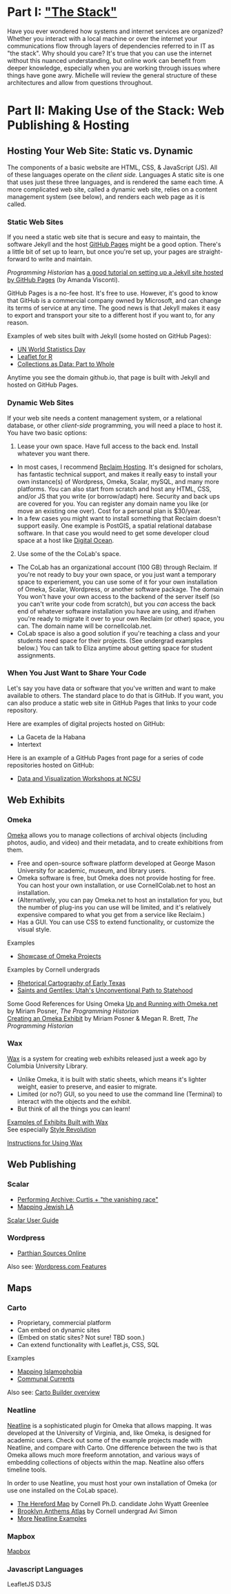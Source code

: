 # Part I: ["The Stack"](https://prezi.com/view/KyLPNTtqaHORpCP6K2R6/)
Have you ever wondered how systems and internet services are organized?  Whether you interact with a local machine or over the internet your communications flow through layers of dependencies referred to in IT as "the stack".  Why should you care?  It's true that you can use the internet without this nuanced understanding, but online work can benefit from deeper knowledge, especially when you are working through issues where things have gone awry. Michelle will review the general structure of these architectures and allow from questions throughout.  
  
# Part II: Making Use of the Stack: Web  Publishing & Hosting  
  
## Hosting Your Web Site: Static vs. Dynamic  

The components of a basic website are HTML, CSS, & JavaScript (JS). All of these languages operate on the *client side.* Languages  A static site is one that uses just these three languages, and is rendered the same each time. A more complicated web site, called a dynamic web site, relies on a content management system (see below), and renders each web page as it is called. 

### Static Web Sites 

If you need a static web site that is secure and easy to maintain, the software Jekyll and the host [GitHub Pages](https://pages.github.com/) might be a good option. There's a little bit of set up to learn, but once you're set up, your pages are straight-forward to write and maintain. 

*Programming Historian* has [a good tutorial on setting up a Jekyll site hosted by GitHub Pages](https://programminghistorian.org/en/lessons/building-static-sites-with-jekyll-github-pages) (by Amanda Visconti).  

GitHub Pages is a no-fee host. It's free to use. However, it's good to know that GitHub is a commercial company owned by Microsoft, and can change its terms of service at any time. The good news is that Jekyll makes it easy to export and transport your site to a different host if you want to, for any reason. 

Examples of web sites built with Jekyll (some hosted on GitHub Pages):  
* [UN World Statistics Day](https://worldstatisticsday.org/)  
* [Leaflet for R](https://rstudio.github.io/leaflet/)  
* [Collections as Data: Part to Whole](https://collectionsasdata.github.io/part2whole/)  

Anytime you see the domain github.io, that page is built with Jekyll and hosted on GitHub Pages.

### Dynamic Web Sites  

If your web site needs a content management system, or a relational database, or other *client-side* programming, you will need a place to host it. You have two basic options:

1. Lease your own space. Have full access to the back end. Install whatever you want there.  
  * In most cases, I recommend [Reclaim Hosting](https://reclaimhosting.com/shared-hosting/). It's designed for scholars, has fantastic technical support, and makes it really easy to install your own instance(s) of Wordpress, Omeka, Scalar, mySQL, and many more platforms. You can also start from scratch and host any HTML, CSS, and/or JS that you write (or borrow/adapt) here. Security and back ups are covered for you. You can register any domain name you like (or move an existing one over). Cost for a personal plan is $30/year. 
  * In a few cases you might want to install something that Reclaim doesn't support easily. One example is PostGIS, a spatial relational database software. In that case you would need to get some developer cloud space at a host like [Digital Ocean](https://www.digitalocean.com/).  
  
2. Use some of the the CoLab's space.  
  * The CoLab has an organizational account (100 GB) through Reclaim. If you're not ready to buy your own space, or you just want a temporary space to experiement, you can use some of it for your own installation of Omeka, Scalar, Wordpress, or another software package. The domain You won't have your own access to the backend of the server itself (so you can't write your code from scratch), but you *can* access the back end of whatever software installation you have are using, and if/when you're ready to migrate it over to your own Reclaim (or other) space, you can. The domain name will be cornellcolab.net. 
  * CoLab space is also a good solution if you're teaching a class and your students need space for their projects. (See undergrad examples below.) You can talk to Eliza anytime about getting space for student assignments.  
  
### When You Just Want to Share Your Code  

Let's say you have data or software that you've written and want to make available to others. The standard place to do that is GitHub. If you want, you can also produce a static web site in GitHub Pages that links to your code repository.  

Here are examples of digital projects hosted on GitHub:  
* La Gaceta de la Habana  
* Intertext  

Here is an example of a GitHub Pages front page for a series of code repositories hosted on GitHub:  
* [Data and Visualization Workshops at NCSU](https://ncsu-libraries.github.io/data-viz-workshops/)  



## Web Exhibits

### Omeka
[Omeka](https://omeka.org/classic/) allows you to manage collections of archival objects (including photos, audio, and video) and their metadata, and to create exhibitions from them.  

* Free and open-source software platform developed at George Mason University for academic, museum, and library users.  
* Omeka software is free, but Omeka does not provide hosting for free. You can host your own installation, or use CornellColab.net to host an installation.  
* (Alternatively, you can pay Omeka.net to host an installation for you, but the number of plug-ins you can use will be limited, and it's relatively expensive compared to what you get from a service like Reclaim.)
* Has a GUI. You can use CSS to extend functionality, or customize the visual style. 

Examples
* [Showcase of Omeka Projects](https://omeka.org/classic/showcase/)

Examples by Cornell undergrads
* [Rhetorical Cartography of Early Texas](http://cornellcolab.net/EarlyAmericanMaps/exhibits/show/mappingtexas)  
* [Saints and Gentiles: Utah's Unconventional Path to Statehood](http://cornellcolab.net/EarlyAmericanMaps/exhibits/show/utah-statehood/introduction)  

Some Good References for Using Omeka
[Up and Running with Omeka.net](https://programminghistorian.org/en/lessons/up-and-running-with-omeka) by Miriam Posner, *The Programming Historian*  
[Creating an Omeka Exhibit](https://programminghistorian.org/en/lessons/creating-an-omeka-exhibit) by Miriam Posner & Megan R. Brett, *The Programming Historian*  

### Wax  
[Wax](https://minicomp.github.io/wax/about/) is a system for creating web exhibits released just a week ago by Columbia University Library.  

* Unlike Omeka, it is built with static sheets, which means it's lighter weight, easier to preserve, and easier to migrate.  
* Limited (or no?) GUI, so you need to use the command line (Terminal) to interact with the objects and the exhibit.  
* But think of all the things you can learn!  

[Examples of Exhibits Built with Wax](https://minicomp.github.io/wiki/wax/examples/)  
See especially [Style Revolution](https://stylerevolution.github.io/)

[Instructions for Using Wax](https://minicomp.github.io/wiki/wax/)

## Web Publishing

### Scalar
* [Performing Archive: Curtis + "the vanishing race"](http://scalar.usc.edu/works/performingarchive/index)
* [Mapping Jewish LA](http://www.mappingjewishla.org/)

[Scalar User Guide](http://scalar.usc.edu/works/guide2/index)

### Wordpress
* [Parthian Sources Online](http://parthiansources.com/)

Also see: [Wordpress.com Features](https://en.wordpress.com/features/)

## Maps

### Carto

* Proprietary, commercial platform
* Can embed on dynamic sites
* (Embed on static sites? Not sure! TBD soon.)  
* Can extend functionality with Leaflet.js, CSS, SQL 

Examples  
* [Mapping Islamophobia](http://mappingislamophobia.org/)
* [Communal Currents](https://communalcurrents.org/)

Also see: [Carto Builder overview](https://carto.com/builder/)

### Neatline
[Neatline](http://neatline.org) is a sophisticated plugin for Omeka that allows mapping. It was developed at the University of Virginia, and, like Omeka, is designed for academic users. Check out some of the example projects made with Neatline, and compare with Carto. One difference between the two is that Omeka allows much more freeform annotation, and various ways of embedding collections of objects within the map. Neatline also offers timeline tools.

In order to use Neatline, you must host your own installation of Omeka (or use one installed on the CoLab space). 

* [The Hereford Map](http://historiacartarum.org/john-mandeville-and-the-hereford-map-2/what-are-you/) by Cornell Ph.D. candidate John Wyatt Greenlee  
* [Brooklyn Anthems Atlas](http://cornellcolab.net/BrooklynAnthemsAtlas/neatline/fullscreen/brooklyn-anthems-atlas) by Cornell undergrad Avi Simon  
* [More Neatline Examples](https://neatline.org/demos/)

### Mapbox
[Mapbox](http://Mapbox.com)  

### Javascript Languages
LeafletJS
D3JS





  

